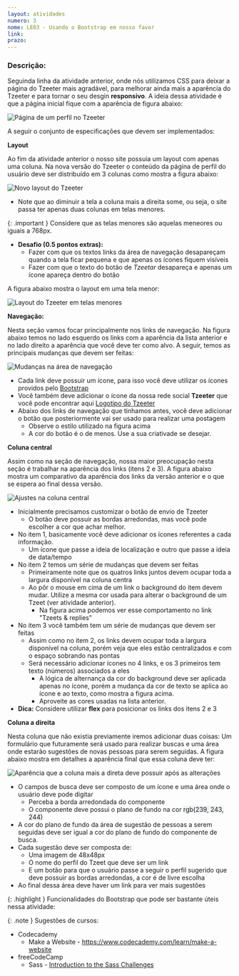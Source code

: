 ```yaml
---
layout: atividades
numero: 3
nome: LE03 - Usando o Bootstrap em nosso favor
link: 
prazo: 
---
```


<!--
Enviar, através do <a href="{{ page.link }}" target="_blank">formulário</a>, **o link para o repositório no github com a implementação da atividade descrita a seguir**. 
-->

### Descrição:

Seguinda linha da atividade anterior, onde nós utilizamos CSS para deixar a página do Tzeeter mais agradável,
para melhorar ainda mais a aparência do Tzeeter e para tornar o seu desgin **responsivo**.
A ideia dessa atividade é que a página inicial fique com a aparência de figura abaixo:

![Página de um perfil no Tzeeter]({{site.baseurl}}/assets/listas/03/tzeeter_profile.png)


A seguir o conjunto de especificações que devem ser implementados:


**Layout**

Ao fim da atividade anterior o nosso site possuia um layout com apenas uma coluna. Na nova versão
do Tzeeter o conteúdo da página de perfil do usuário deve ser distribuído em 3 colunas como mostra
a figura abaixo:

![Novo layout do  Tzeeter]({{site.baseurl}}/assets/listas/03/layout-full.png)

* Note que ao diminuir a tela a coluna mais a direita some, ou seja, o site passa ter apenas duas colunas em telas menores. 

{: .important }
Considere que as telas menores são aquelas meneores ou iguais a 768px.

* **Desafio (0.5 pontos extras):**
  * Fazer com que os textos links da área de navegação desapareçam quando a tela ficar pequena e que apenas os ícones fiquem visíveis
  * Fazer com que o texto do botão de *Tzeetar* desapareça e apenas um ícone apareça dentro do botão

A figura abaixo mostra o layout em uma tela menor:

![Layout do Tzeeter em telas menores]({{site.baseurl}}/assets/listas/03/layout-pequeno.png)

**Navegação:**

Nesta seção vamos focar principalmente nos links de navegação. Na figura abaixo temos no lado esquerdo os links
com a aparência da lista anterior e no lado direito a aparência que você deve ter como alvo. A seguir, temos
as principais mudanças que devem ser feitas:

![Mudanças na área de navegação]({{site.baseurl}}/assets/listas/03/navegacao.png)

* Cada link deve possuir um ícone, para isso você deve utilizar os ícones providos pelo <a href="https://icons.getbootstrap.com" target="_blank">Bootstrap</a> 
* Você também deve adicionar o ícone da nossa rede social **Tzeeter** que você pode encontrar aqui <a href="https://drive.google.com/file/d/1IIPJFuJbak4-Vl5zTTbMAz0tYCqD1NZC/view?usp=sharing" target="_blank">Logotipo do Tzeeter</a>
* Abaixo dos links de navegação que tinhamos antes, você deve adicionar o botão que posteriormente vai ser usado para realizar uma postagem
  * Observe o estilo utilizado na figura acima
  * A cor do botão é o de menos. Use a sua criativade se desejar.

**Coluna central**

Assim como na seção de navegação, nossa maior preocupação nesta seção é trabalhar na aparência dos links (itens 2 e 3).
A figura abaixo mostra um comparativo da aparência dos links da versão anterior e o que se espera ao final dessa versão.

![Ajustes na coluna central]({{site.baseurl}}/assets/listas/03/links-coluna-central.png)

* Inicialmente precisamos customizar o botão de envio de Tzeeter
  * O botão deve possuir as bordas arredondas, mas você pode escolher a cor que achar melhor.
* No item 1, basicamente você deve adicionar os ícones referentes a cada informação.
  * Um ícone que passe a ideia de localização e outro que passe a ideia de data/tempo
* No item 2 temos um série de mudanças que devem ser feitas
  * Primeiramente note que os quatros links juntos devem ocupar toda a largura disponível na coluna centra
  * Ao pôr o mouse em cima de um link o background do item devem mudar. Utilize a mesma cor usada para alterar o background de um Tzeet (ver atividade anterior).
    * Na figura acima podemos ver esse comportamento no link "Tzeets & replies"
* No item 3 você também tem um série de mudanças que devem ser feitas
  * Assim como no item 2, os links devem ocupar toda a largura disponível na coluna, porém veja que eles estão centralizados e com o espaço sobrando nas pontas
  * Será necessário adicionar ícones no 4 links, e os 3 primeiros tem texto (números) associados a eles
    * A lógica de alternança da cor do background deve ser aplicada apenas no ícone, porém a mudança da cor de texto se aplica ao ícone e ao texto, como mostra a figura acima.
    * Aproveite as cores usadas na lista anterior.
* **Dica:** Considere utilizar **flex** para posicionar os links dos itens 2 e 3

**Coluna a direita**

Nesta coluna que não existia previamente iremos adicionar duas coisas: 
Um formulário que futuramente será usado para realizar buscas e uma área onde estarão sugestões de novas pessoas para serem seguidas.
A figura abaixo mostra em detalhes a aparência final que essa coluna deve ter:


![Aparência que a coluna mais a direta deve possuir após as alterações]({{site.baseurl}}/assets/listas/03/coluna-da-direita.png)

* O campos de busca deve ser composto de um ícone e uma área onde o usuário deve pode digitar
  * Perceba a borda arredondada do componente
  * O componente deve possui o plano de fundo na cor <span style="background-color: rgb(239, 243, 244)"> rgb(239, 243, 244)</span>
* A cor do  plano de fundo da área de sugestão de pessoas a serem seguidas deve ser igual a cor do plano de fundo do componente de busca.
* Cada sugestão deve ser composta de:
  * Uma imagem de 48x48px
  * O nome do perfil do Tzeet que deve ser um link
  * E um botão para que o usuário passe a seguir o perfil sugerido que deve possuir as bordas arredondas, a cor é de livre escolha
* Ao final dessa área deve haver um link para ver mais sugestões

{: .highlight }
Funcionalidades do Bootstrap que pode ser bastante úteis nessa atividade:

{: .note }
Sugestões de cursos:

- Codecademy
  - Make a Website - <a href="https://www.codecademy.com/learn/make-a-website" target="_blank">https://www.codecademy.com/learn/make-a-website</a>
- freeCodeCamp
  - Sass - <a href="https://www.freecodecamp.org/learn/front-end-development-libraries/sass/" target="_blank">Introduction to the Sass Challenges</a>
